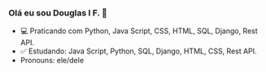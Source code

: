 ### Olá eu sou Douglas I F. 👋

- 💻 Praticando com Python, Java Script, CSS, HTML, SQL, Django, Rest API.
- ✅    Estudando: Java Script, Python, SQL, Django, HTML, CSS, Rest API.                        
- Pronouns: ele/dele
